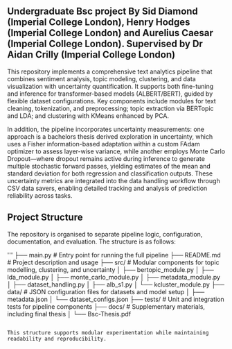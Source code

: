 
## Undergraduate Bsc project By Sid Diamond (Imperial College London), Henry Hodges (Imperial College London) and Aurelius Caesar (Imperial College London). Supervised by Dr Aidan Crilly (Imperial College London)

This repository implements a comprehensive text analytics pipeline that combines sentiment analysis, topic modeling, clustering, and data visualization with uncertainty quantification. It supports both fine-tuning and inference for transformer-based models (ALBERT/BERT), guided by flexible dataset configurations. Key components include modules for text cleaning, tokenization, and preprocessing; topic extraction via BERTopic and LDA; and clustering with KMeans enhanced by PCA.

In addition, the pipeline incorporates uncertainty measurements: one approach is a bachelors thesis derived exploration in uncertainty, which uses a Fisher information-based adaptation within a custom FAdam optimizer to assess layer-wise variance, while another employs Monte Carlo Dropout—where dropout remains active during inference to generate multiple stochastic forward passes, yielding estimates of the mean and standard deviation for both regression and classification outputs. These uncertainty metrics are integrated into the data handling workflow through CSV data savers, enabling detailed tracking and analysis of prediction reliability across tasks.


## Project Structure

The repository is organised to separate pipeline logic, configuration, documentation, and evaluation. The structure is as follows:

'''
├── main.py                # Entry point for running the full pipeline
├── README.md              # Project description and usage
├── src/                   # Modular components for topic modelling, clustering, and uncertainty
│   ├── bertopic_module.py
│   ├── lda_module.py
│   ├── monte_carlo_module.py
│   ├── metadata_module.py
│   ├── dataset_handling.py
│   ├── alb_s1.py
│   └── kcluster_module.py
├── data/                  # JSON configuration files for datasets and model setup
│   ├── metadata.json
│   └── dataset_configs.json
├── tests/                 # Unit and integration tests for pipeline components
├── docs/                  # Supplementary materials, including final thesis
│   └── Bsc-Thesis.pdf
```

This structure supports modular experimentation while maintaining readability and reproducibility.



